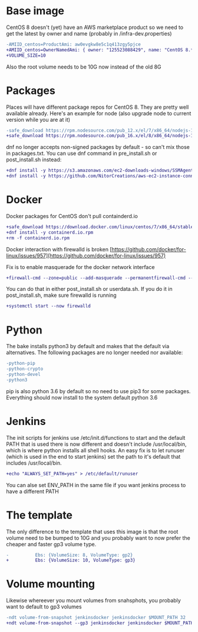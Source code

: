# Base image

CentOS 8 doesn't (yet) have an AWS marketplace product so we need to get the latest by owner and name (probably in /infra-dev.properties)

```diff
-AMIID_centos=ProductAmi: aw0evgkw8e5c1q413zgy5pjce
+AMIID_centos=OwnerNamedAmi: { owner: "125523088429", name: "CentOS 8.*x86_64" }
+VOLUME_SIZE=10

```

Also the root volume needs to be 10G now instead of the old 8G

# Packages

Places will have different package repos for CentOS 8. They are pretty well available already. Here's an example for node (also upgrade node to current version while you are at it)

```diff
-safe_download https://rpm.nodesource.com/pub_12.x/el/7/x86_64/nodejs-12.14.1-1nodesource.x86_64.rpm 34ec81a11d752eb9f52db9dbc4349102e890f11d3a53239f596c5ec1277cd210 nodejs.rpm &
+safe_download https://rpm.nodesource.com/pub_16.x/el/8/x86_64/nodejs-16.8.0-1nodesource.x86_64.rpm e0cf02059f46b06c0f1ef919b37326b17f4222215631fc7427f5b128c2457979 nodejs.rpm & &

```

dnf no longer accepts non-signed packages by default - so can't mix those in packages.txt. You can use dnf command in pre\_install.sh or post\_install.sh instead:

```diff
+dnf install -y https://s3.amazonaws.com/ec2-downloads-windows/SSMAgent/latest/linux_amd64/amazon-ssm-agent.rpm
+dnf install -y https://github.com/NitorCreations/aws-ec2-instance-connect-config/releases/download/v1.1-10/ec2-instance-connect-1.1-10.noarch.rpm
```

# Docker

Docker packages for CentOS don't pull containderd.io

```diff
+safe_download https://download.docker.com/linux/centos/7/x86_64/stable/Packages/containerd.io-1.2.6-3.3.el7.x86_64.rpm 90679e91563f72708b5fe9c21acb2d1788b7fddbc796b86d55d67a04aad2278b containerd.io.rpm
+dnf install -y containerd.io.rpm
+rm -f containerd.io.rpm
```

Docker interaction with firewalld is broken [https://github.com/docker/for-linux/issues/957](https://github.com/docker/for-linux/issues/957)

Fix is to enable masquerade for the docker network interface

```diff
+firewall-cmd --zone=public --add-masquerade --permanentfirewall-cmd --reload

```

You can do that in either post\_install.sh or userdata.sh. If you do it in post\_install.sh, make sure firewalld is running

```diff
+systemctl start --now firewalld
```

# Python

The bake installs python3 by default and makes that the default via alternatives. The following packages are no longer needed nor available:

```diff
-python-pip
-python-crypto
-python-devel
-python3
```

pip is also python 3.6 by default so no need to use pip3 for some packages. Everything should now install to the system default python 3.6

# Jenkins

The init scripts for jenkins use /etc/init.d/functions to start and the default PATH that is used there is now different and doesn't include /usr/local/bin, which is where python installs all shell hooks. An easy fix is to let runuser (which is used in the end to start jenkins) set the path to it's default that includes /usr/local/bin.

```diff
+echo "ALWAYS_SET_PATH=yes" > /etc/default/runuser
```

You can alse set ENV\_PATH in the same file if you want jenkins process to have a different PATH

# The template

The only difference to the template that uses this image is that the root volume need to be bumped to 10G and you probably want to now prefer the cheaper and faster gp3 volume type.

```diff
-          Ebs: {VolumeSize: 8, VolumeType: gp2}
+          Ebs: {VolumeSize: 10, VolumeType: gp3}
```

# Volume mounting

Likewise whereever you mount volumes from snahsphots, you probably want to default to gp3 volumes

```diff
-ndt volume-from-snapshot jenkinsdocker jenkinsdocker $MOUNT_PATH 32
+ndt volume-from-snapshot --gp3 jenkinsdocker jenkinsdocker $MOUNT_PATH 32
```
